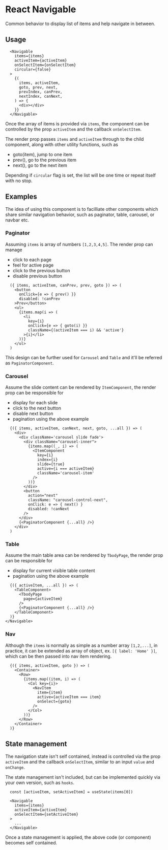 # React Navigable

Common behavior to display list of items and help navigate in between.

## Usage

```
  <Navigable 
    items={items}
    activeItem={activeItem}
    onSelectItem={onSelectItem}
    circular={false}
  >
    {(    
      items, activeItem,       
      goto, prev, next,
      prevIndex, canPrev,
      nextIndex, canNext,
    ) => {
      <div></div>
    }}
  </Navigable>
```

Once the array of items is provided via `items`, the component can be controlled by the prop `activeItem` and the callback `onSelectItem`.

The render prop passes `items` and `activeItem` through to the child component, along with other utility functions, such as

- goto(item), jump to one item
- prev(), go to the previous item
- next(), go to the next item

Depending if `circular` flag is set, the list will be one time or repeat itself with no stop.  

## Examples

The idea of using this component is to facilliate other components which share similar navigation behavior, such as paginator, table, carousel, or navbar etc. 


### Paginator

Assuming `items` is array of numbers `[1,2,3,4,5]`. The render prop can manage 

- click to each page 
- feel for active page
- click to the previous button
- disable previous button

```
  ({ items, activeItem, canPrev, prev, goto }) => (
    <button 
      onClick={e => { prev() }}
      disabled: !canPrev
    >Prev</button>
    <ul>
      {items.map(i => (
        <li 
          key={i}
          onClick={e => { goto(i) }}
          className={(activeItem === i) && 'active'}
        >{i}</li>
      ))}
    </ul>
  )
```

This design can be further used for `Carousel` and `Table` and it'll be referred as `PaginatorComponent`.

### Carousel

Assume the slide content can be rendered by `ItemComponent`, the render prop can be responsible for 

- display for each slide
- click to the next button
- disable next button
- pagination using the above example

```
  {({ items, activeItem, canNext, next, goto, ...all }) => (
    <div>
      <div className='carousel slide fade'>
        <div className="carousel-inner">
          {items.map((_, i) => (
            <ItemComponent 
              key={i}
              index={i} 
              slide={true}
              active={i === activeItem}
              className='carousel-item'
            />
          ))}
        </div>
        <button
          action="next"
          className: "carousel-control-next",
          onClick: e => { next() }
          disabled: !canNext
        />             
      </div>
      {<PaginatorComponent {...all} />}
    </div>
  )
```

### Table

Assume the main table area can be rendered by `TbodyPage`, the render prop can be responsible for 

- display for current visible table content
- pagination using the above example

```
  {({ activeItem, ...all }) => (
    <TableComponent>
      <TbodyPage 
        page={activeItem}
      />
      {<PaginatorComponent {...all} />}
    </TableComponent>
  )}
</Navigable>
```

### Nav

Although the `items` is normally as simple as a number array `[1,2,...]`, in practice, it can be extended as array of object, ex. `[{ label: 'Home' }]`, which can be then passed into nav item rendering.

```
  {({ items, activeItem, goto }) => (
    <Container>
      <Row>
        {items.map((item, i) => (
          <Col key={i}>
            <NavItem
              item={item}
              active={activeItem === item}
              onSelect={goto}
            />
          </Col>
        ))}
      </Row>
    </Container>
  )}
```

## State management

The navigation state isn't self contained, instead is controlled via the prop `activeItem` and the callback `onSelectItem`, similar to an input `value` and `onChange`.

The state management isn't included, but can be implemented quickly via your own version, such as `hooks`.

```
  const [activeItem, setActiveItem] = useState(items[0])

  <Navigable 
    items={items} 
    activeItem={activeItem}
    onSelectItem={setActiveItem}
  >
    ...
  </Navigable>
```

Once a state management is applied, the above code (or component) becomes self contained.